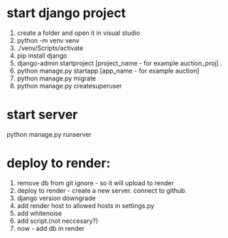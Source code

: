 # start django project

1. create a folder and open it in visual studio
2. python -m venv venv
3. ./venv/Scripts/activate
4. pip install django
5. django-admin startproject [project_name - for example auction_proj] .
6. python manage.py startapp [app_name - for example auction]
7. python manage.py migrate
8. python manage.py createsuperuser

# start server

python manage.py runserver

# deploy to render:

1. remove db from git ignore - so it will upload to render
2. deploy to render - create a new server. connect to github.
3. django version downgrade
4. add render host to allowed hosts in settings.py
5. add whitenoise
6. add script.(not neccesary?)
7. now - add db in render
